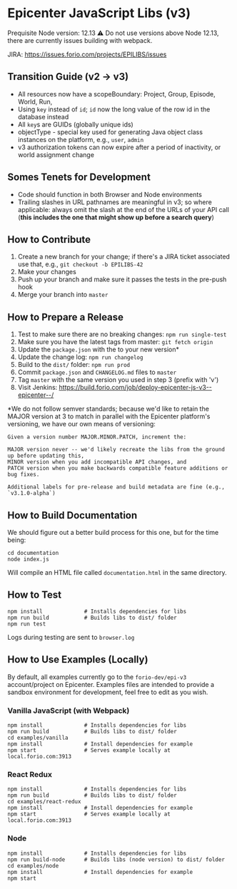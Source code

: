 # Epicenter JavaScript Libs (v3)

Prequisite Node version: 12.13
⚠️ Do not use versions above Node 12.13, there are currently issues building with webpack.

JIRA: https://issues.forio.com/projects/EPILIBS/issues

## Transition Guide (v2 &rarr; v3)
* All resources now have a scopeBoundary: Project, Group, Episode, World, Run,
* Using `key` instead of `id`; `id` now the long value of the row id in the database instead
* All `key`s are GUIDs (globally unique ids)
* objectType - special key used for generating Java object class instances on the platform, e.g., `user`, `admin`
* v3 authorization tokens can now expire after a period of inactivity, or world assignment change

## Somes Tenets for Development
* Code should function in both Browser and Node environments
* Trailing slashes in URL pathnames are meaningful in v3; so where applicable: always omit the slash at the end of the URLs of your API call (**this includes the one that might show up before a search query**)

## How to Contribute
1. Create a new branch for your change; if there's a JIRA ticket associated use that, e.g., `git checkout -b EPILIBS-42`
2. Make your changes
3. Push up your branch and make sure it passes the tests in the pre-push hook
4. Merge your branch into `master`

## How to Prepare a Release
1. Test to make sure there are no breaking changes: `npm run single-test`
2. Make sure you have the latest tags from master: `git fetch origin`
3. Update the `package.json` with the to your new version*
4. Update the change log: `npm run changelog`
5. Build to the `dist/` folder: `npm run prod`
6. Commit `package.json` and `CHANGELOG.md` files to `master`
7. Tag `master` with the same version you used in step 3 (prefix with 'v')
8. Visit Jenkins: https://build.forio.com/job/deploy-epicenter-js-v3--epicenter--/

\*We do not follow semver standards; because we'd like to retain the MAJOR version at 3 to match in parallel with the Epicenter platform's versioning, we have our own means of versioning:
```
Given a version number MAJOR.MINOR.PATCH, increment the:

MAJOR version never -- we'd likely recreate the libs from the ground up before updating this,
MINOR version when you add incompatible API changes, and
PATCH version when you make backwards compatible feature additions or bug fixes.

Additional labels for pre-release and build metadata are fine (e.g., `v3.1.0-alpha`)
```

## How to Build Documentation
We should figure out a better build process for this one, but for the time being:
```
cd documentation
node index.js
```
Will compile an HTML file called `documentation.html` in the same directory.

## How to Test
```
npm install             # Installs dependencies for libs
npm run build           # Builds libs to dist/ folder
npm run test
```
Logs during testing are sent to `browser.log`

## How to Use Examples (Locally)
By default, all examples currently go to the `forio-dev/epi-v3` account/project on Epicenter. Examples files are intended to provide a sandbox environment for development, feel free to edit as you wish.

### Vanilla JavaScript (with Webpack)
```
npm install             # Installs dependencies for libs
npm run build           # Builds libs to dist/ folder
cd examples/vanilla
npm install             # Install dependencies for example
npm start               # Serves example locally at local.forio.com:3913
```
### React Redux
```
npm install             # Installs dependencies for libs
npm run build           # Builds libs to dist/ folder
cd examples/react-redux
npm install             # Install dependencies for example
npm start               # Serves example locally at local.forio.com:3913
```
### Node
```
npm install             # Installs dependencies for libs
npm run build-node      # Builds libs (node version) to dist/ folder
cd examples/node
npm install             # Install dependencies for example
npm start
```
